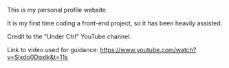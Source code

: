 This is my personal profile website.

It is my first time coding a front-end project, so it has been heavily assisted.

Credit to the "Under Ctrl" YouTube channel.

Link to video used for guidance: https://www.youtube.com/watch?v=Slxdo0Dqxlk&t=11s
